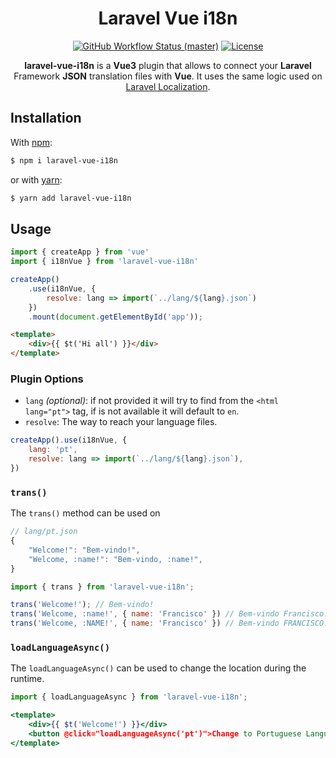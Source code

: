 <h1 align="center" style="border:none !important">
    Laravel Vue i18n
</h1>

<p align="center">
    <a href="https://github.com/xiCO2k/laravel-vue-i18n/actions"><img alt="GitHub Workflow Status (master)" src="https://img.shields.io/github/workflow/status/xiCO2k/laravel-vue-i18n/Tests/main"></a>
    <a href="https://www.npmjs.com/package/laravel-vue-i18n"><img alt="License" src="https://img.shields.io/npm/l/laravel-vue-i18n.svg?sanitize=true"></a>
</p>

<p align="center">
    <b>laravel-vue-i18n</b> is a <b>Vue3</b> plugin that allows to connect your <b>Laravel</b> Framework <b>JSON</b> translation
    files with <b>Vue</b>. It uses the same logic used on <a href="https://laravel.com/docs/8.x/localization">Laravel Localization</a>.
</p>

## Installation
With [npm](https://www.npmjs.com):
```sh
$ npm i laravel-vue-i18n
```

or with [yarn](https://yarnpkg.com):
```sh
$ yarn add laravel-vue-i18n
```

## Usage

```js
import { createApp } from 'vue'
import { i18nVue } from 'laravel-vue-i18n'

createApp()
    .use(i18nVue, {
        resolve: lang => import(`../lang/${lang}.json`)
    })
    .mount(document.getElementById('app'));
```

```html
<template>
    <div>{{ $t('Hi all') }}</div>
</template>
```

### Plugin Options

- `lang` *(optional)*: if not provided it will try to find from the `<html lang="pt">` tag, if is not available it will default to `en`.
- `resolve`: The way to reach your language files.

```js
createApp().use(i18nVue, {
    lang: 'pt',
    resolve: lang => import(`../lang/${lang}.json`),
})
```

### `trans()`

The `trans()` method can be used on

```js
// lang/pt.json
{
    "Welcome!": "Bem-vindo!",
    "Welcome, :name!": "Bem-vindo, :name!",
}

import { trans } from 'laravel-vue-i18n';

trans('Welcome!'); // Bem-vindo!
trans('Welcome, :name!', { name: 'Francisco' }) // Bem-vindo Francisco!
trans('Welcome, :NAME!', { name: 'Francisco' }) // Bem-vindo FRANCISCO!
```

### `loadLanguageAsync()`

The `loadLanguageAsync()` can be used to change the location during the runtime.

```jsx
import { loadLanguageAsync } from 'laravel-vue-i18n';

<template>
    <div>{{ $t('Welcome!') }}</div>
    <button @click="loadLanguageAsync('pt')">Change to Portuguese Language</button>
</template>
```

